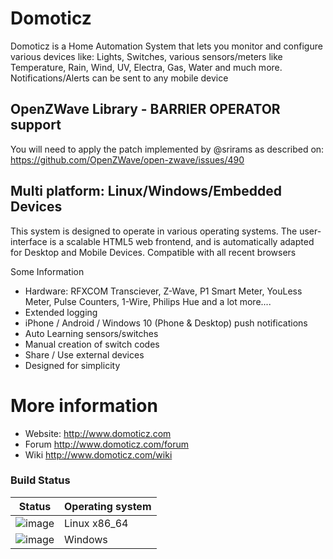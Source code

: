 # Domoticz

Domoticz is a Home Automation System that lets you monitor and configure various devices like: Lights, Switches, various sensors/meters like Temperature, Rain, Wind, UV, Electra, Gas, Water and much more. Notifications/Alerts can be sent to any mobile device

## OpenZWave Library - BARRIER OPERATOR support
You will need to apply the patch implemented by @srirams as described on:
https://github.com/OpenZWave/open-zwave/issues/490


## Multi platform: Linux/Windows/Embedded Devices

This system is designed to operate in various operating systems.
The user-interface is a scalable HTML5 web frontend, and is automatically adapted for Desktop and Mobile Devices.
Compatible with all recent browsers

Some Information
- Hardware: RFXCOM Transciever, Z-Wave, P1 Smart Meter, YouLess Meter, Pulse Counters, 1-Wire, Philips Hue and a lot more....
- Extended logging
- iPhone / Android / Windows 10 (Phone & Desktop) push notifications
- Auto Learning sensors/switches
- Manual creation of switch codes
- Share / Use external devices
- Designed for simplicity

# More information
* Website: http://www.domoticz.com
* Forum http://www.domoticz.com/forum
* Wiki http://www.domoticz.com/wiki

### Build Status

Status | Operating system
------------ | -------------
![image](https://travis-ci.org/domoticz/domoticz.svg?branch=master "Linux Build Status") | Linux x86_64
![image](https://ci.appveyor.com/api/projects/status/fskiwvjs1q7svwq9?svg=true "Windows Build Status") | Windows
